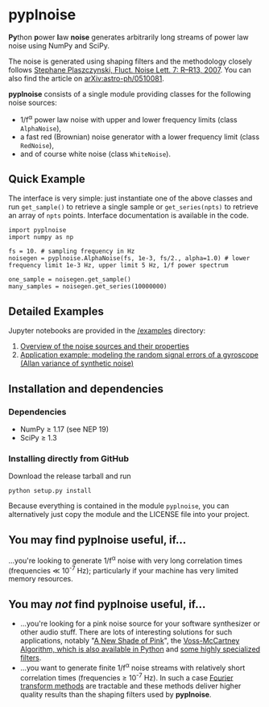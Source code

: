# pyplnoise
**Py**thon **p**ower **l**aw **noise** generates arbitrarily long streams of power law noise
using NumPy and SciPy.

The noise is generated using shaping filters and the methodology closely follows
[Stephane Plaszczynski, Fluct. Noise Lett. 7: R&ndash;R13, 2007](https://doi.org/10.1142/S0219477507003635).
You can also find the article on [arXiv:astro-ph/0510081](https://arxiv.org/abs/astro-ph/0510081).

**pyplnoise** consists of a single module providing classes for the following
noise sources:
* 1/f<sup>&alpha;</sup> power law noise with upper and lower frequency limits (class `AlphaNoise`),
* a fast red (Brownian) noise generator with a lower frequency limit (class `RedNoise`),
* and of course white noise (class `WhiteNoise`).

## Quick Example
The interface is very simple: just instantiate one of the above classes and run
`get_sample()` to retrieve a single sample or `get_series(npts)` to
retrieve an array of `npts` points. Interface documentation is available in the code.

```
import pyplnoise
import numpy as np

fs = 10. # sampling frequency in Hz
noisegen = pyplnoise.AlphaNoise(fs, 1e-3, fs/2., alpha=1.0) # lower frequency limit 1e-3 Hz, upper limit 5 Hz, 1/f power spectrum

one_sample = noisegen.get_sample()
many_samples = noisegen.get_series(10000000)
```

## Detailed Examples
Jupyter notebooks are provided in the [/examples](/examples) directory:
1. [Overview of the noise sources and their properties](/examples/overview_of_noise_sources.ipynb)
2. [Application example: modeling the random signal errors of a gyroscope (Allan variance
   of synthetic noise)](/examples/application_example_allan_variance.ipynb)

## Installation and dependencies
### Dependencies
* NumPy &ge; 1.17 (see NEP 19)
* SciPy &ge; 1.3

### Installing directly from GitHub
Download the release tarball and run
```
python setup.py install
```

Because everything is contained in the module `pyplnoise`, you can alternatively just copy
the module and the LICENSE file into your project.

## You may find pyplnoise useful, if...
...you're looking to generate 1/f<sup>&alpha;</sup> noise with very long correlation
times (frequencies &ll; 10<sup>-7</sup> Hz); particularly if your machine has very limited
memory resources.

## You may *not* find pyplnoise useful, if...
* ...you're looking for a pink noise source for your software synthesizer or other audio stuff.
  There are lots of interesting solutions for such applications, notably
  "[A New Shade of Pink](https://github.com/Stenzel/newshadeofpink)",
  the [Voss-McCartney Algorithm, which is also available in Python](https://www.dsprelated.com/showarticle/908.php)
  and [some highly specialized filters](http://www.firstpr.com.au/dsp/pink-noise/).
* ...you want to generate finite 1/f<sup>&alpha;</sup> noise streams with relatively short
  correlation times (frequencies &ge; 10<sup>-7</sup> Hz). In such a case [Fourier transform
  methods](https://github.com/felixpatzelt/colorednoise) are tractable and these methods deliver
  higher quality results than the shaping filters used by **pyplnoise**.

